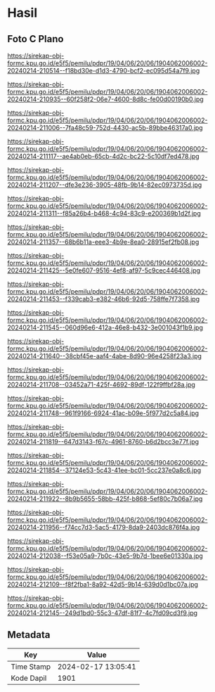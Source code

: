 # Hasil

## Foto C Plano

https://sirekap-obj-formc.kpu.go.id/e5f5/pemilu/pdpr/19/04/06/20/06/1904062006002-20240214-210514--f18bd30e-d1d3-4790-bcf2-ec095d54a7f9.jpg

https://sirekap-obj-formc.kpu.go.id/e5f5/pemilu/pdpr/19/04/06/20/06/1904062006002-20240214-210935--60f258f2-06e7-4600-8d8c-fe00d00190b0.jpg

https://sirekap-obj-formc.kpu.go.id/e5f5/pemilu/pdpr/19/04/06/20/06/1904062006002-20240214-211006--7fa48c59-752d-4430-ac5b-89bbe46317a0.jpg

https://sirekap-obj-formc.kpu.go.id/e5f5/pemilu/pdpr/19/04/06/20/06/1904062006002-20240214-211117--ae4ab0eb-65cb-4d2c-bc22-5c10df7ed478.jpg

https://sirekap-obj-formc.kpu.go.id/e5f5/pemilu/pdpr/19/04/06/20/06/1904062006002-20240214-211207--dfe3e236-3905-48fb-9b14-82ec0973735d.jpg

https://sirekap-obj-formc.kpu.go.id/e5f5/pemilu/pdpr/19/04/06/20/06/1904062006002-20240214-211311--f85a26b4-b468-4c94-83c9-e200369b1d2f.jpg

https://sirekap-obj-formc.kpu.go.id/e5f5/pemilu/pdpr/19/04/06/20/06/1904062006002-20240214-211357--68b6b11a-eee3-4b9e-8ea0-28915ef2fb08.jpg

https://sirekap-obj-formc.kpu.go.id/e5f5/pemilu/pdpr/19/04/06/20/06/1904062006002-20240214-211425--5e0fe607-9516-4ef8-af97-5c9cec446408.jpg

https://sirekap-obj-formc.kpu.go.id/e5f5/pemilu/pdpr/19/04/06/20/06/1904062006002-20240214-211453--f339cab3-e382-46b6-92d5-758ffe7f7358.jpg

https://sirekap-obj-formc.kpu.go.id/e5f5/pemilu/pdpr/19/04/06/20/06/1904062006002-20240214-211545--060d96e6-412a-46e8-b432-3e001043f1b9.jpg

https://sirekap-obj-formc.kpu.go.id/e5f5/pemilu/pdpr/19/04/06/20/06/1904062006002-20240214-211640--38cbf45e-aaf4-4abe-8d90-96e4258f23a3.jpg

https://sirekap-obj-formc.kpu.go.id/e5f5/pemilu/pdpr/19/04/06/20/06/1904062006002-20240214-211708--03452a71-425f-4692-89df-122f9ffbf28a.jpg

https://sirekap-obj-formc.kpu.go.id/e5f5/pemilu/pdpr/19/04/06/20/06/1904062006002-20240214-211748--961f9166-6924-41ac-b09e-5f977d2c5a84.jpg

https://sirekap-obj-formc.kpu.go.id/e5f5/pemilu/pdpr/19/04/06/20/06/1904062006002-20240214-211819--647d3143-f67c-4961-8760-b6d2bcc3e77f.jpg

https://sirekap-obj-formc.kpu.go.id/e5f5/pemilu/pdpr/19/04/06/20/06/1904062006002-20240214-211854--37124e53-5c43-41ee-bc01-5cc237e0a8c6.jpg

https://sirekap-obj-formc.kpu.go.id/e5f5/pemilu/pdpr/19/04/06/20/06/1904062006002-20240214-211922--8b9b5655-58bb-425f-b868-5ef80c7b06a7.jpg

https://sirekap-obj-formc.kpu.go.id/e5f5/pemilu/pdpr/19/04/06/20/06/1904062006002-20240214-211956--f74cc7d3-5ac5-4179-8da9-2403dc876f4a.jpg

https://sirekap-obj-formc.kpu.go.id/e5f5/pemilu/pdpr/19/04/06/20/06/1904062006002-20240214-212038--f53e05a9-7b0c-43e5-9b7d-1bee6e01330a.jpg

https://sirekap-obj-formc.kpu.go.id/e5f5/pemilu/pdpr/19/04/06/20/06/1904062006002-20240214-212109--f8f2fba1-8a92-42d5-9b14-639d0d1bc07a.jpg

https://sirekap-obj-formc.kpu.go.id/e5f5/pemilu/pdpr/19/04/06/20/06/1904062006002-20240214-212145--249d1bd0-55c3-47df-81f7-4c7fd09cd3f9.jpg


## Metadata

| Key        | Value               |
| ---------- | ------------------- |
| Time Stamp | 2024-02-17 13:05:41 |
| Kode Dapil | 1901                |



